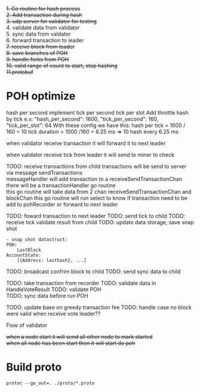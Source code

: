 ~~1. Go routine for hash process~~  
~~2. Add transaction during hash~~  
~~3. udp server for validator for testing~~  
4. validate data from validator  
5. sync data from valdator  
6. forward transaction to leader  
~~7. receive block from leader~~   
~~8. save branches of POH~~  
~~9. handle forks from POH~~  
~~10. valid range of count to start, stop hashing~~  
~~11.protobuf~~

# POH optimize
hash per second
implement tick per second
tick per slot 
Add throttle hash by tick 
e.x:
"hash_per_second": 1600,
"tick_per_second": 160,
"tick_per_slot": 64
With these config we have this:
hash per tick = 1600 / 160 = 10
tick duration = 1000 /160 = 6.25 ms
=> 10 hash every 6.25 ms 

when validator receive transaction it will forward it to next leader

when validator receive tick from leader it will send to miner to check



TODO: receive transactions from child
    transactions will be send to server via message sendTransactions  
    messageHandler will add transaction to a receiveSendTransactionChan  
    there will be a transactionHandler go routine  
    this go routine will take data from 2 chan receiveSendTransactionChan and blockChan
    this go routine will run select to know
    if transaction need to be add to pohRecorder or forward to next leader


TODO: foward transaction to next leader
TODO: send tick to child
TODO: receive tick validate result from child
TODO: update data storage, save snap shot
    
    - snap shot datastruct:
    POH:
        LastBlock    
    AccountState:
        [{Address: lasthash}, ...]

TODO: broadcast confrim block to child
TODO: send sync data to child


TODO: take transaction from recorder
TODO:  validate data in HandleVoteResult
TODO: validate POH  
TODO: sync data before run POH

TODO: update base on greedy transaction fee
TODO: handle case no block were valid when receive vote leader??


Flow of validator

~~when a node start it will send all other node to mark started~~  
~~when all node has been start then it will start do poh~~
 

# Build proto  
`protoc --go_out=. ./proto/*.proto`  